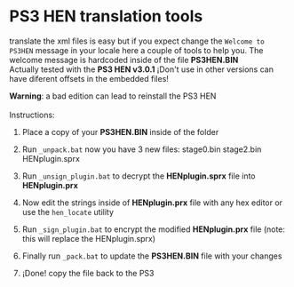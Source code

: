# PS3 HEN translation tools
translate the xml files is easy but if you expect change the `Welcome to PS3HEN` message in your locale here a couple of tools to help you. The welcome message is hardcoded inside of the file **PS3HEN.BIN**<br>
Actually tested with the **PS3 HEN v3.0.1** ¡Don't use in other versions can have diferent offsets in the embedded files!

**Warning**: a bad edition can lead to reinstall the PS3 HEN
<br>
<br>
Instructions:
1. Place a copy of your **PS3HEN.BIN** inside of the folder
2. Run `_unpack.bat` now you have 3 new files: stage0.bin stage2.bin HENplugin.sprx
3. Run `_unsign_plugin.bat` to decrypt the **HENplugin.sprx** file into **HENplugin.prx**

4. Now edit the strings inside of **HENplugin.prx** file with any hex editor or use the `hen_locate` utility

5. Run `_sign_plugin.bat` to encrypt the modified **HENplugin.prx** file (note: this will replace the HENplugin.sprx)
6. Finally run `_pack.bat` to update the **PS3HEN.BIN** file with your changes
7. ¡Done! copy the file back to the PS3
